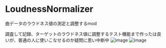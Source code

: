 # LoudnessNormalizer
曲データのラウドネス値の測定と調整するmod

調査して記録、ターゲットのラウドネス値に調整するテスト機能まで作ったは良いが、普通の人に使いこなせるのか疑問に思い中断中
![image](https://github.com/user-attachments/assets/f60a458d-7696-4abe-bfea-e0baf26946fa)
![image](https://github.com/user-attachments/assets/568ab7af-3e83-4e98-8d6b-e2f1f177f839)
